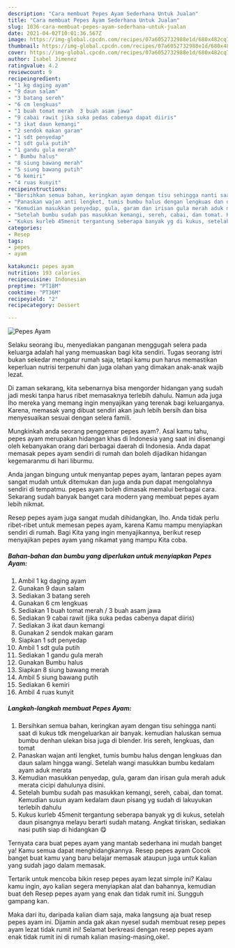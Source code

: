 ```yaml
---
description: "Cara membuat Pepes Ayam Sederhana Untuk Jualan"
title: "Cara membuat Pepes Ayam Sederhana Untuk Jualan"
slug: 1036-cara-membuat-pepes-ayam-sederhana-untuk-jualan
date: 2021-04-02T10:01:36.567Z
image: https://img-global.cpcdn.com/recipes/07a6052732988e1d/680x482cq70/pepes-ayam-foto-resep-utama.jpg
thumbnail: https://img-global.cpcdn.com/recipes/07a6052732988e1d/680x482cq70/pepes-ayam-foto-resep-utama.jpg
cover: https://img-global.cpcdn.com/recipes/07a6052732988e1d/680x482cq70/pepes-ayam-foto-resep-utama.jpg
author: Isabel Jimenez
ratingvalue: 4.2
reviewcount: 9
recipeingredient:
- "1 kg daging ayam"
- "9 daun salam"
- "3 batang sereh"
- "6 cm lengkuas"
- "1 buah tomat merah  3 buah asam jawa"
- "9 cabai rawit jika suka pedas cabenya dapat diiris"
- "3 ikat daun kemangi"
- "2 sendok makan garam"
- "1 sdt penyedap"
- "1 sdt gula putih"
- "1 gandu gula merah"
- " Bumbu halus"
- "8 siung bawang merah"
- "5 siung bawang putih"
- "6 kemiri"
- "4 ruas kunyit"
recipeinstructions:
- "Bersihkan semua bahan, keringkan ayam dengan tisu sehingga nanti saat di kukus tdk mengeluarkan air banyak. kemudian haluskan semua bumbu denhan ulekan bisa juga di blender. Iris sereh, lengkuas, dan tomat"
- "Panaskan wajan anti lengket, tumis bumbu halus dengan lengkuas dan daun salam hingga wangi. Setelah wangi masukkan bumbu kedalam ayam aduk merata"
- "Kemudian masukkan penyedap, gula, garam dan irisan gula merah aduk merata cicipi dahulunya disini."
- "Setelah bumbu sudah pas masukkan kemangi, sereh, cabai, dan tomat. Kemudian susun ayam kedalam daun pisang yg sudah di lakuyukan terlebih dahulu"
- "Kukus kurleb 45menit tergantung seberapa banyak yg di kukus, setelah daun pisangnya melayu berarti sudah matang. Angkat tiriskan, sediakan nasi putih siap di hidangkan 😋"
categories:
- Resep
tags:
- pepes
- ayam

katakunci: pepes ayam 
nutrition: 193 calories
recipecuisine: Indonesian
preptime: "PT18M"
cooktime: "PT36M"
recipeyield: "2"
recipecategory: Dessert

---
```



![Pepes Ayam](https://img-global.cpcdn.com/recipes/07a6052732988e1d/680x482cq70/pepes-ayam-foto-resep-utama.jpg)

Selaku seorang ibu, menyediakan panganan menggugah selera pada keluarga adalah hal yang memuaskan bagi kita sendiri. Tugas seorang istri bukan sekedar mengatur rumah saja, tetapi kamu pun harus memastikan keperluan nutrisi terpenuhi dan juga olahan yang dimakan anak-anak wajib lezat.

Di zaman  sekarang, kita sebenarnya bisa mengorder hidangan yang sudah jadi meski tanpa harus ribet memasaknya terlebih dahulu. Namun ada juga lho mereka yang memang ingin menyajikan yang terenak bagi keluarganya. Karena, memasak yang dibuat sendiri akan jauh lebih bersih dan bisa menyesuaikan sesuai dengan selera famili. 



Mungkinkah anda seorang penggemar pepes ayam?. Asal kamu tahu, pepes ayam merupakan hidangan khas di Indonesia yang saat ini disenangi oleh kebanyakan orang dari berbagai daerah di Indonesia. Anda dapat memasak pepes ayam sendiri di rumah dan boleh dijadikan hidangan kegemaranmu di hari liburmu.

Anda jangan bingung untuk menyantap pepes ayam, lantaran pepes ayam sangat mudah untuk ditemukan dan juga anda pun dapat mengolahnya sendiri di tempatmu. pepes ayam boleh dimasak memalui berbagai cara. Sekarang sudah banyak banget cara modern yang membuat pepes ayam lebih nikmat.

Resep pepes ayam juga sangat mudah dihidangkan, lho. Anda tidak perlu ribet-ribet untuk memesan pepes ayam, karena Kamu mampu menyiapkan sendiri di rumah. Bagi Kita yang ingin menyajikannya, berikut resep menyajikan pepes ayam yang nikamat yang mampu Kita coba.

<!--inarticleads1-->

##### Bahan-bahan dan bumbu yang diperlukan untuk menyiapkan Pepes Ayam:

1. Ambil 1 kg daging ayam
1. Gunakan 9 daun salam
1. Sediakan 3 batang sereh
1. Gunakan 6 cm lengkuas
1. Sediakan 1 buah tomat merah / 3 buah asam jawa
1. Sediakan 9 cabai rawit (jika suka pedas cabenya dapat diiris)
1. Sediakan 3 ikat daun kemangi
1. Gunakan 2 sendok makan garam
1. Siapkan 1 sdt penyedap
1. Ambil 1 sdt gula putih
1. Sediakan 1 gandu gula merah
1. Gunakan  Bumbu halus
1. Siapkan 8 siung bawang merah
1. Ambil 5 siung bawang putih
1. Sediakan 6 kemiri
1. Ambil 4 ruas kunyit




<!--inarticleads2-->

##### Langkah-langkah membuat Pepes Ayam:

1. Bersihkan semua bahan, keringkan ayam dengan tisu sehingga nanti saat di kukus tdk mengeluarkan air banyak. kemudian haluskan semua bumbu denhan ulekan bisa juga di blender. Iris sereh, lengkuas, dan tomat
1. Panaskan wajan anti lengket, tumis bumbu halus dengan lengkuas dan daun salam hingga wangi. Setelah wangi masukkan bumbu kedalam ayam aduk merata
1. Kemudian masukkan penyedap, gula, garam dan irisan gula merah aduk merata cicipi dahulunya disini.
1. Setelah bumbu sudah pas masukkan kemangi, sereh, cabai, dan tomat. Kemudian susun ayam kedalam daun pisang yg sudah di lakuyukan terlebih dahulu
1. Kukus kurleb 45menit tergantung seberapa banyak yg di kukus, setelah daun pisangnya melayu berarti sudah matang. Angkat tiriskan, sediakan nasi putih siap di hidangkan 😋




Ternyata cara buat pepes ayam yang mantab sederhana ini mudah banget ya! Kamu semua dapat menghidangkannya. Resep pepes ayam Cocok banget buat kamu yang baru belajar memasak ataupun juga untuk kalian yang sudah jago dalam memasak.

Tertarik untuk mencoba bikin resep pepes ayam lezat simple ini? Kalau kamu ingin, ayo kalian segera menyiapkan alat dan bahannya, kemudian buat deh Resep pepes ayam yang enak dan tidak rumit ini. Sungguh gampang kan. 

Maka dari itu, daripada kalian diam saja, maka langsung aja buat resep pepes ayam ini. Dijamin anda gak akan nyesel sudah membuat resep pepes ayam lezat tidak rumit ini! Selamat berkreasi dengan resep pepes ayam enak tidak rumit ini di rumah kalian masing-masing,oke!.

